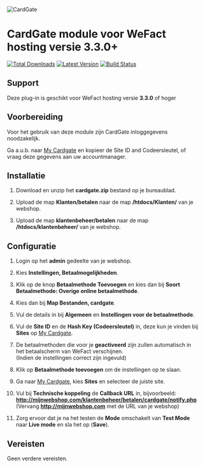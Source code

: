 ![CardGate](https://cdn.curopayments.net/thumb/200/logos/cardgate.png)

# CardGate module voor WeFact hosting versie **3.3.0+**

[![Total Downloads](https://img.shields.io/packagist/dt/cardgate/wefact.svg)](https://packagist.org/packages/cardgate/wefact)
[![Latest Version](https://img.shields.io/packagist/v/cardgate/wefact.svg)](https://github.com/cardgate/wefact/releases)
[![Build Status](https://travis-ci.org/cardgate/wefact.svg?branch=master)](https://travis-ci.org/cardgate/wefact)

## Support

Deze plug-in is geschikt voor WeFact hosting versie **3.3.0** of hoger

## Voorbereiding

Voor het gebruik van deze module zijn CardGate inloggegevens noodzakelijk.

Ga a.u.b. naar [My Cardgate](https://my.cardgate.com/) en kopieer de  Site ID and Codeersleutel, of vraag deze gegevens aan uw accountmanager.

## Installatie

1. Download en unzip het **cardgate.zip** bestand op je bureaublad.

2. Upload de map **Klanten/betalen** naar de map **/htdocs/Klanten/** van je webshop.

3. Upload de map **klantenbeheer/betalen** naar de map **/htdocs/klantenbeheer/** van je webshop.
  
## Configuratie

1. Login op het **admin** gedeelte van je webshop.

2. Kies **Instellingen, Betaalmogelijkheden**.

3. Klik op de knop **Betaalmethode Toevoegen** en kies dan bij **Soort Betaalmethode: Overige online betaalmethode**. 

4. Kies dan bij **Map Bestanden, cardgate**.

5. Vul de details in bij **Algemeen** en **Instellingen voor de betaalmethode**.

6. Vul de **Site ID** en de **Hash Key (Codeersleutel)** in, deze kun je vinden bij **Sites** op [My Cardgate](https://my.cardgate.com/).

7. De betaalmethoden die voor je **geactiveerd** zijn zullen automatisch in het betaalscherm van WeFact verschijnen.  
   (Indien de instellingen correct zijn ingevuld)

8. Klik op **Betaalmethode toevoegen** om de instellingen op te slaan.

9. Ga naar [My Cardgate](https://my.cardgate.com/), kies **Sites** en selecteer de juiste site.

10. Vul bij **Technische koppeling** de **Callback URL** in, bijvoorbeeld:  
    **http://mijnwebshop.com/klantenbeheer/betalen/cardgate/notify.php**  
    (Vervang **http://mijnwebshop.com** met de URL van je webshop)  

11. Zorg ervoor dat je na het testen de **Mode** omschakelt van **Test Mode** naar **Live mode** en sla het op (**Save**).
 
## Vereisten

Geen verdere vereisten.
